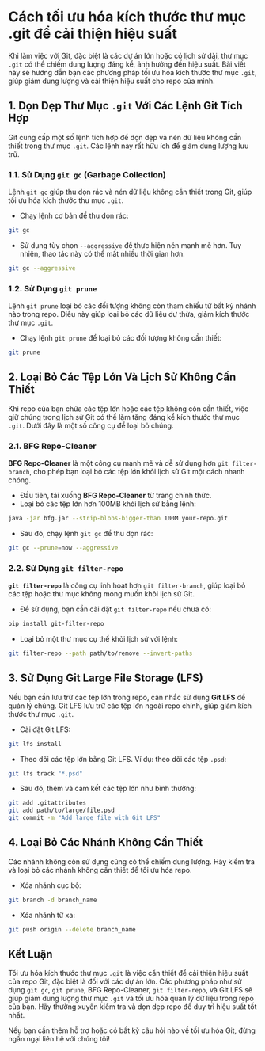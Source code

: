 # Cách tối ưu hóa kích thước thư mục .git để cải thiện hiệu suất

Khi làm việc với Git, đặc biệt là các dự án lớn hoặc có lịch sử dài, thư mục `.git` có thể chiếm dung lượng đáng kể, ảnh hưởng đến hiệu suất. Bài viết này sẽ hướng dẫn bạn các phương pháp tối ưu hóa kích thước thư mục `.git`, giúp giảm dung lượng và cải thiện hiệu suất cho repo của mình.

## 1. Dọn Dẹp Thư Mục `.git` Với Các Lệnh Git Tích Hợp

Git cung cấp một số lệnh tích hợp để dọn dẹp và nén dữ liệu không cần thiết trong thư mục `.git`. Các lệnh này rất hữu ích để giảm dung lượng lưu trữ.

### **1.1. Sử Dụng `git gc` (Garbage Collection)**

Lệnh `git gc` giúp thu dọn rác và nén dữ liệu không cần thiết trong Git, giúp tối ưu hóa kích thước thư mục `.git`.

* Chạy lệnh cơ bản để thu dọn rác:

```bash
git gc
```

* Sử dụng tùy chọn `--aggressive` để thực hiện nén mạnh mẽ hơn. Tuy nhiên, thao tác này có thể mất nhiều thời gian hơn.

```bash
git gc --aggressive
```

### **1.2. Sử Dụng `git prune`**

Lệnh `git prune` loại bỏ các đối tượng không còn tham chiếu từ bất kỳ nhánh nào trong repo. Điều này giúp loại bỏ các dữ liệu dư thừa, giảm kích thước thư mục `.git`.

* Chạy lệnh `git prune` để loại bỏ các đối tượng không cần thiết:

```bash
git prune
```

## 2. Loại Bỏ Các Tệp Lớn Và Lịch Sử Không Cần Thiết

Khi repo của bạn chứa các tệp lớn hoặc các tệp không còn cần thiết, việc giữ chúng trong lịch sử Git có thể làm tăng đáng kể kích thước thư mục `.git`. Dưới đây là một số công cụ để loại bỏ chúng.

### **2.1. BFG Repo-Cleaner**

**BFG Repo-Cleaner** là một công cụ mạnh mẽ và dễ sử dụng hơn `git filter-branch`, cho phép bạn loại bỏ các tệp lớn khỏi lịch sử Git một cách nhanh chóng.

* Đầu tiên, tải xuống **BFG Repo-Cleaner** từ trang chính thức.
* Loại bỏ các tệp lớn hơn 100MB khỏi lịch sử bằng lệnh:

```bash
java -jar bfg.jar --strip-blobs-bigger-than 100M your-repo.git
```

* Sau đó, chạy lệnh `git gc` để thu dọn rác:

```bash
git gc --prune=now --aggressive
```

### **2.2. Sử Dụng `git filter-repo`**

**`git filter-repo`** là công cụ linh hoạt hơn `git filter-branch`, giúp loại bỏ các tệp hoặc thư mục không mong muốn khỏi lịch sử Git.

* Để sử dụng, bạn cần cài đặt `git filter-repo` nếu chưa có:

```bash
pip install git-filter-repo
```

* Loại bỏ một thư mục cụ thể khỏi lịch sử với lệnh:

```bash
git filter-repo --path path/to/remove --invert-paths
```

## 3. Sử Dụng Git Large File Storage (LFS)

Nếu bạn cần lưu trữ các tệp lớn trong repo, cân nhắc sử dụng **Git LFS** để quản lý chúng. Git LFS lưu trữ các tệp lớn ngoài repo chính, giúp giảm kích thước thư mục `.git`.

* Cài đặt Git LFS:

```bash
git lfs install
```

* Theo dõi các tệp lớn bằng Git LFS. Ví dụ: theo dõi các tệp `.psd`:

```bash
git lfs track "*.psd"
```

* Sau đó, thêm và cam kết các tệp lớn như bình thường:

```bash
git add .gitattributes
git add path/to/large/file.psd
git commit -m "Add large file with Git LFS"
```

## 4. Loại Bỏ Các Nhánh Không Cần Thiết

Các nhánh không còn sử dụng cũng có thể chiếm dung lượng. Hãy kiểm tra và loại bỏ các nhánh không cần thiết để tối ưu hóa repo.

* Xóa nhánh cục bộ:

```bash
git branch -d branch_name
```

* Xóa nhánh từ xa:

```bash
git push origin --delete branch_name
```

## Kết Luận

Tối ưu hóa kích thước thư mục `.git` là việc cần thiết để cải thiện hiệu suất của repo Git, đặc biệt là đối với các dự án lớn. Các phương pháp như sử dụng `git gc`, `git prune`, BFG Repo-Cleaner, `git filter-repo`, và Git LFS sẽ giúp giảm dung lượng thư mục `.git` và tối ưu hóa quản lý dữ liệu trong repo của bạn. Hãy thường xuyên kiểm tra và dọn dẹp repo để duy trì hiệu suất tốt nhất.

Nếu bạn cần thêm hỗ trợ hoặc có bất kỳ câu hỏi nào về tối ưu hóa Git, đừng ngần ngại liên hệ với chúng tôi!

